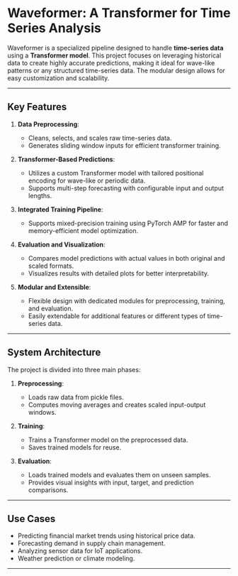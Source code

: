 # **Waveformer: A Transformer for Time Series Analysis**

Waveformer is a specialized pipeline designed to handle **time-series data** using a **Transformer model**. This project focuses on leveraging historical data to create highly accurate predictions, making it ideal for wave-like patterns or any structured time-series data. The modular design allows for easy customization and scalability.

---

## **Key Features**

1. **Data Preprocessing**:
   - Cleans, selects, and scales raw time-series data.
   - Generates sliding window inputs for efficient transformer training.

2. **Transformer-Based Predictions**:
   - Utilizes a custom Transformer model with tailored positional encoding for wave-like or periodic data.
   - Supports multi-step forecasting with configurable input and output lengths.

3. **Integrated Training Pipeline**:
   - Supports mixed-precision training using PyTorch AMP for faster and memory-efficient model optimization.

4. **Evaluation and Visualization**:
   - Compares model predictions with actual values in both original and scaled formats.
   - Visualizes results with detailed plots for better interpretability.

5. **Modular and Extensible**:
   - Flexible design with dedicated modules for preprocessing, training, and evaluation.
   - Easily extendable for additional features or different types of time-series data.

---

## **System Architecture**

The project is divided into three main phases:

1. **Preprocessing**:
   - Loads raw data from pickle files.
   - Computes moving averages and creates scaled input-output windows.

2. **Training**:
   - Trains a Transformer model on the preprocessed data.
   - Saves trained models for reuse.

3. **Evaluation**:
   - Loads trained models and evaluates them on unseen samples.
   - Provides visual insights with input, target, and prediction comparisons.

---

## **Use Cases**

- Predicting financial market trends using historical price data.
- Forecasting demand in supply chain management.
- Analyzing sensor data for IoT applications.
- Weather prediction or climate modeling.

---
